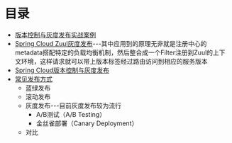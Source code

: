 


# 目录
* [版本控制与灰度发布实战案例](https://weread.qq.com/web/reader/71d32370716443e271df020k025324d028602522a2b2084)
* [Spring Cloud Zuul灰度发布](https://weread.qq.com/web/reader/71d32370716443e271df020k283328802332838023a7529)---其中应用到的原理无非就是注册中心的metadata搭配特定的负载均衡机制，然后整合成一个Filter注册到Zuul的上下文环境，这样请求就可以带上版本标签经过路由访问到相应的服务版本
* [ Spring Cloud版本控制与灰度发布](https://weread.qq.com/web/reader/71d32370716443e271df020k1af32e502831afa34a7fe44)
* [常见发布方式](https://weread.qq.com/web/reader/71d32370716443e271df020k9fc324302859fc3d71522e0)
  * 蓝绿发布
  * 滚动发布
  * 灰度发布---目前灰度发布较为流行
    * A/B测试（A/B Testing）
    * 金丝雀部署（Canary Deployment） 
  * 对比 

